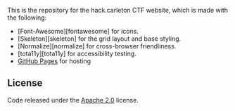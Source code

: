
This is the repository for the hack.carleton CTF website, which is made with the following:

- [Font-Awesome][fontawesome] for icons.
- [Skeleton][skeleton] for the grid layout and base styling.
- [Normalize][normalize] for cross-browser friendliness.
- [tota11y][tota11y] for accessibility testing.
- [GitHub Pages](https://pages.github.com/) for hosting

## License

Code released under the [Apache 2.0](https://www.apache.org/licenses/LICENSE-2.0) license.

